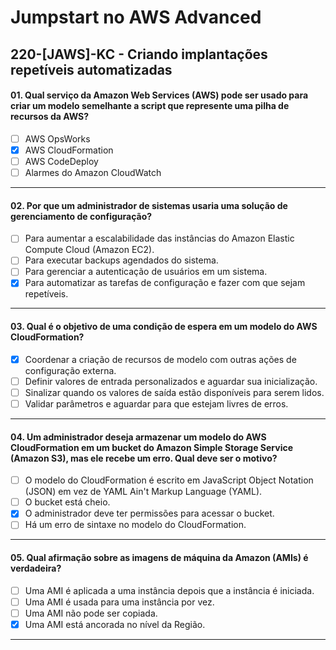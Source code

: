 # Jumpstart no AWS Advanced

## 220-[JAWS]-KC - Criando implantações repetíveis automatizadas

#### 01. Qual serviço da Amazon Web Services (AWS) pode ser usado para criar um modelo semelhante a script que represente uma pilha de recursos da AWS?
- [ ] AWS OpsWorks
- [x] AWS CloudFormation
- [ ] AWS CodeDeploy
- [ ] Alarmes do Amazon CloudWatch

***

#### 02. Por que um administrador de sistemas usaria uma solução de gerenciamento de configuração?
- [ ] Para aumentar a escalabilidade das instâncias do Amazon Elastic Compute Cloud (Amazon EC2).
- [ ] Para executar backups agendados do sistema.
- [ ] Para gerenciar a autenticação de usuários em um sistema.
- [x] Para automatizar as tarefas de configuração e fazer com que sejam repetíveis.
 
***

#### 03. Qual é o objetivo de uma condição de espera em um modelo do AWS CloudFormation?
- [x] Coordenar a criação de recursos de modelo com outras ações de configuração externa.
- [ ] Definir valores de entrada personalizados e aguardar sua inicialização.
- [ ] Sinalizar quando os valores de saída estão disponíveis para serem lidos.
- [ ] Validar parâmetros e aguardar para que estejam livres de erros.

***

#### 04. Um administrador deseja armazenar um modelo do AWS CloudFormation em um bucket do Amazon Simple Storage Service (Amazon S3), mas ele recebe um erro. Qual deve ser o motivo?
- [ ] O modelo do CloudFormation é escrito em JavaScript Object Notation (JSON) em vez de YAML Ain't Markup Language (YAML).
- [ ] O bucket está cheio.
- [x] O administrador deve ter permissões para acessar o bucket.
- [ ] Há um erro de sintaxe no modelo do CloudFormation.

***

#### 05. Qual afirmação sobre as imagens de máquina da Amazon (AMIs) é verdadeira?
- [ ] Uma AMI é aplicada a uma instância depois que a instância é iniciada.
- [ ] Uma AMI é usada para uma instância por vez.
- [ ] Uma AMI não pode ser copiada.
- [x] Uma AMI está ancorada no nível da Região.

***
